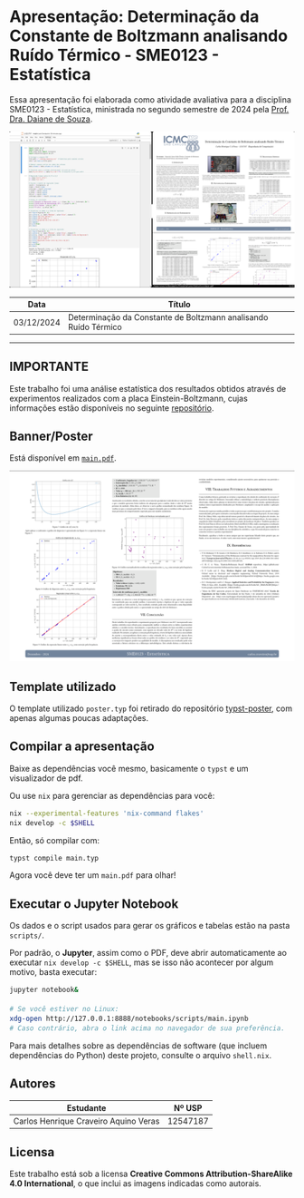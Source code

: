 # Apresentação: Determinação da Constante de Boltzmann analisando Ruído Térmico - SME0123 - Estatística

Essa apresentação foi elaborada como atividade avaliativa para a disciplina SME0123 - Estatística, ministrada no segundo semestre de 2024 pela [Prof. Dra. Daiane de Souza](http://lattes.cnpq.br/0929922667210546).


![preview_banner](images/thumb.png)

|**Data**  |**Título**                                                       |
|----------|-----------------------------------------------------------------|
|03/12/2024| Determinação da Constante de Boltzmann analisando Ruído Térmico |
------------------------------------------------------------------------------

## IMPORTANTE

Este trabalho foi uma análise estatística dos resultados obtidos através de experimentos realizados com a placa Einstein-Boltzmann, cujas informações estão disponíveis no seguinte [repositório](https://github.com/CarlosCraveiro/einstein-boltzmann).


## Banner/Poster
Está disponível em [`main.pdf`](https://github.com/CarlosCraveiro/PDSA_Presentation/blob/main/main.pdf).

![preview_presentation](images/presentation-image.png)

## Template utilizado

O template utilizado `poster.typ` foi retirado do repositório [typst-poster](https://github.com/pncnmnp/typst-poster/tree/master), com apenas algumas poucas adaptações.

## Compilar a apresentação

Baixe as dependências você mesmo, basicamente o `typst` e um visualizador de pdf.

Ou use `nix` para gerenciar as dependências para você: 
```bash
nix --experimental-features 'nix-command flakes'
nix develop -c $SHELL
```

Então, só compilar com:
```bash
typst compile main.typ
```

Agora você deve ter um `main.pdf` para olhar!

## Executar o Jupyter Notebook
Os dados e o script usados para gerar os gráficos e tabelas estão na pasta `scripts/`.

Por padrão, o **Jupyter**, assim como o PDF, deve abrir automaticamente ao executar `nix develop -c $SHELL`, mas se isso não acontecer por algum motivo, basta executar:

```bash
jupyter notebook&

# Se você estiver no Linux:
xdg-open http://127.0.0.1:8888/notebooks/scripts/main.ipynb
# Caso contrário, abra o link acima no navegador de sua preferência.
```

Para mais detalhes sobre as dependências de software (que incluem dependências do Python) deste projeto, consulte o arquivo `shell.nix`.

## Autores

| Estudante                             |  Nº USP  |
|---------------------------------------|--------- |
| Carlos Henrique Craveiro Aquino Veras | 12547187 |

## Licensa
Este trabalho está sob a licensa **Creative Commons Attribution-ShareAlike 4.0 International**, o que inclui as imagens indicadas como autorais.
